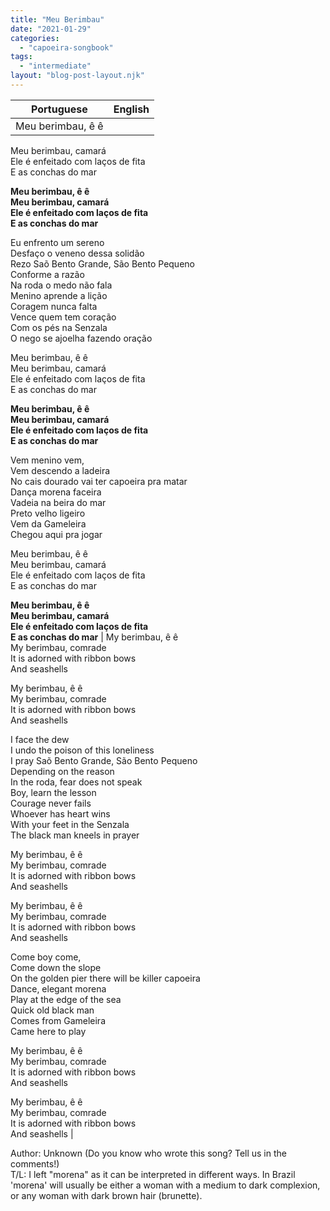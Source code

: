 ```yaml
---
title: "Meu Berimbau"
date: "2021-01-29"
categories: 
  - "capoeira-songbook"
tags: 
  - "intermediate"
layout: "blog-post-layout.njk"
---
```


| Portuguese | English |
| --- | --- |
| Meu berimbau, ê ê  
Meu berimbau, camará  
Ele é enfeitado com laços de fita  
E as conchas do mar  
  
**Meu berimbau, ê ê  
Meu berimbau, camará  
Ele é enfeitado com laços de fita  
E as conchas do mar**  
  
Eu enfrento um sereno  
Desfaço o veneno dessa solidão  
Rezo Saõ Bento Grande, São Bento Pequeno  
Conforme a razão  
Na roda o medo não fala  
Menino aprende a lição  
Coragem nunca falta  
Vence quem tem coração  
Com os pés na Senzala  
O nego se ajoelha fazendo oração  
  
Meu berimbau, ê ê  
Meu berimbau, camará  
Ele é enfeitado com laços de fita  
E as conchas do mar  
  
**Meu berimbau, ê ê  
Meu berimbau, camará  
Ele é enfeitado com laços de fita  
E as conchas do mar**  
  
Vem menino vem,  
Vem descendo a ladeira  
No cais dourado vai ter capoeira pra matar  
Dança morena faceira  
Vadeia na beira do mar  
Preto velho ligeiro  
Vem da Gameleira  
Chegou aqui pra jogar  
  
Meu berimbau, ê ê  
Meu berimbau, camará  
Ele é enfeitado com laços de fita  
E as conchas do mar  
  
**Meu berimbau, ê ê  
Meu berimbau, camará  
Ele é enfeitado com laços de fita  
E as conchas do mar** | My berimbau, ê ê  
My berimbau, comrade  
It is adorned with ribbon bows  
And seashells  
  
My berimbau, ê ê  
My berimbau, comrade  
It is adorned with ribbon bows  
And seashells  
  
I face the dew  
I undo the poison of this loneliness  
I pray Saõ Bento Grande, São Bento Pequeno  
Depending on the reason  
In the roda, fear does not speak  
Boy, learn the lesson  
Courage never fails  
Whoever has heart wins  
With your feet in the Senzala  
The black man kneels in prayer  
  
My berimbau, ê ê  
My berimbau, comrade  
It is adorned with ribbon bows  
And seashells  
  
My berimbau, ê ê  
My berimbau, comrade  
It is adorned with ribbon bows  
And seashells  
  
Come boy come,  
Come down the slope  
On the golden pier there will be killer capoeira  
Dance, elegant morena  
Play at the edge of the sea  
Quick old black man  
Comes from Gameleira  
Came here to play  
  
My berimbau, ê ê  
My berimbau, comrade  
It is adorned with ribbon bows  
And seashells  
  
My berimbau, ê ê  
My berimbau, comrade  
It is adorned with ribbon bows  
And seashells |

<figcaption>

Author: Unknown (Do you know who wrote this song? Tell us in the comments!)  
T/L: I left "morena" as it can be interpreted in different ways. In Brazil 'morena' will usually be either a woman with a medium to dark complexion, or any woman with dark brown hair (brunette).

</figcaption>
